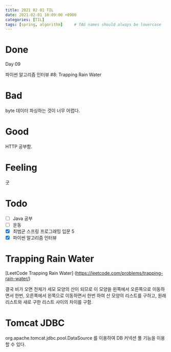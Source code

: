 ```yaml
---
title: 2021 02 01 TIL
date: 2021-02-01 10:09:00 +0900
categories: [TIL]
tags: [spring, algorithm]     # TAG names should always be lowercase
---
```


# Done

Day 09

파이썬 알고리즘 인터뷰 #8: Trapping Rain Water

# Bad

byte 데이터 파싱하는 것이 너무 어렵다.

# Good

HTTP 공부함.

# Feeling

굿

# Todo

- [ ] Java 공부
- [ ] 운동
- [x] 최범균 스프링 프로그래밍 입문 5
- [x] 파이썬 알고리즘 인터뷰

# Trapping Rain Water

[LeetCode Trapping Rain Water] (https://leetcode.com/problems/trapping-rain-water/)

결국 비가 오면 전체가 세모 모양의 산이 되므로 이 모양을 왼쪽에서 오른쪽으로 이동하면서 한번, 오른쪽에서 왼쪽으로 이동하면서 한번 하여 산 모양의 리스트를 구하고, 원래 리스트와 새로 구한 리스트 사이의 차이를 구함.

# Tomcat JDBC

org.apache.tomcat.jdbc.pool.DataSource 를 이용하여 DB 커넥션 풀 기능을 이용할 수 있다.
